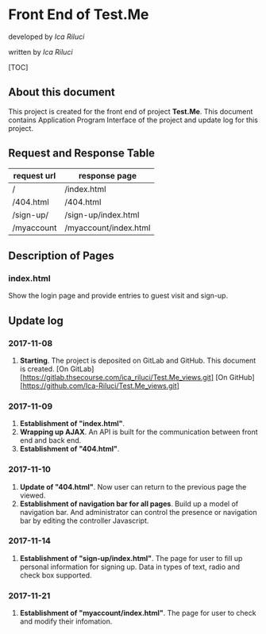 # Front End of Test.Me

developed by *Ica Riluci*

written by *Ica Riluci*

[TOC]

## About this document

This project is created for the front end of project **Test.Me**. This document contains Application Program Interface of the project and update log for this project.

## Request and Response Table

| request url | response page         |
| ----------- | --------------------- |
| /           | /index.html           |
| /404.html   | /404.html             |
| /sign-up/   | /sign-up/index.html   |
| /myaccount  | /myaccount/index.html |

## Description of Pages

### index.html

Show the login page and provide entries to guest visit and sign-up.

## Update log

### 2017-11-08

1.  **Starting**. The project is deposited on GitLab and GitHub. This document is created.
    [On GitLab][https://gitlab.thsecourse.com/ica_riluci/Test.Me_views.git]
    [On GitHub][https://github.com/Ica-Riluci/Test.Me_views.git]


### 2017-11-09

1.  **Establishment of "index.html"**.
2.  **Wrapping up AJAX**. An API is built for the communication between front end and back end.
3.  **Establishment of "404.html"**.

### 2017-11-10

1.  **Update of "404.html"**. Now user can return to the previous page the viewed.
2.  **Establishment of navigation bar for all pages**. Build up a model of navigation bar. And administrator can control the presence or navigation bar by editing the controller Javascript.

### 2017-11-14

1.  **Establishment of "sign-up/index.html"**. The page for user to fill up personal information for signing up. Data in types of text, radio and check box supported.

### 2017-11-21

1.  **Establishment of "myaccount/index.html"**. The page for user to check and modify their infomation.